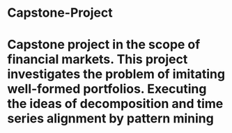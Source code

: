 # Capstone-Project
# Capstone project in the scope of financial markets. This project investigates the problem of imitating well-formed portfolios. Executing the ideas of decomposition and time series alignment by pattern mining 
